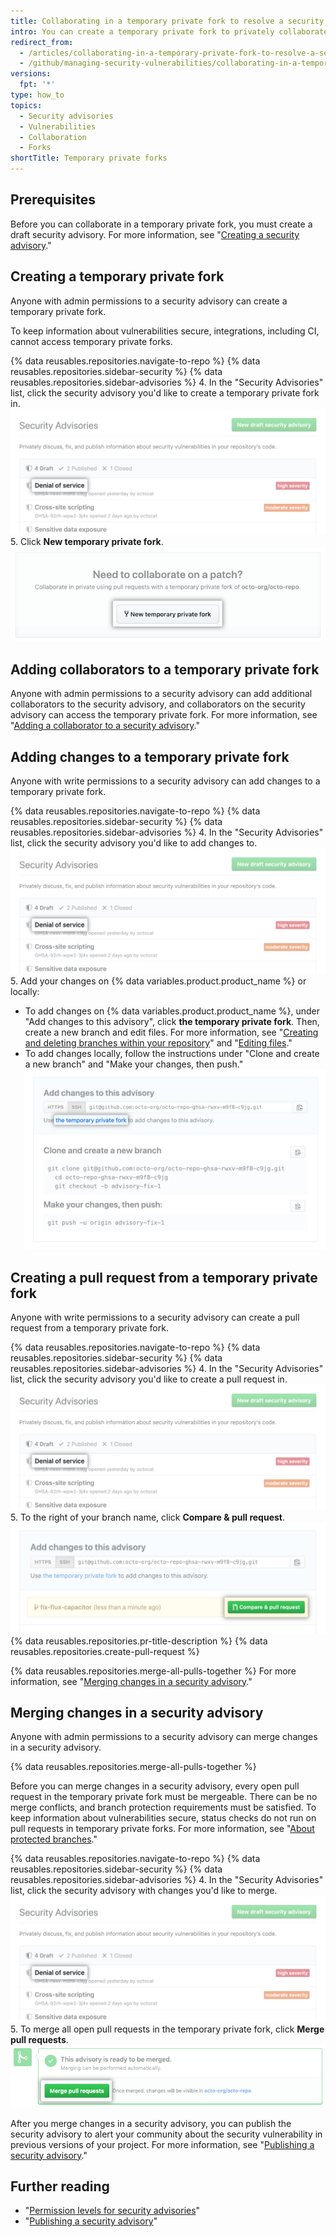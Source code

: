 ```yaml
---
title: Collaborating in a temporary private fork to resolve a security vulnerability
intro: You can create a temporary private fork to privately collaborate on fixing a security vulnerability in your repository.
redirect_from:
  - /articles/collaborating-in-a-temporary-private-fork-to-resolve-a-security-vulnerability
  - /github/managing-security-vulnerabilities/collaborating-in-a-temporary-private-fork-to-resolve-a-security-vulnerability
versions:
  fpt: '*'
type: how_to
topics:
  - Security advisories
  - Vulnerabilities
  - Collaboration
  - Forks
shortTitle: Temporary private forks
---
```


## Prerequisites

Before you can collaborate in a temporary private fork, you must create a draft security advisory. For more information, see "[Creating a security advisory](/github/managing-security-vulnerabilities/creating-a-security-advisory)."

## Creating a temporary private fork

Anyone with admin permissions to a security advisory can create a temporary private fork.

To keep information about vulnerabilities secure, integrations, including CI, cannot access temporary private forks.

{% data reusables.repositories.navigate-to-repo %}
{% data reusables.repositories.sidebar-security %}
{% data reusables.repositories.sidebar-advisories %}
4. In the "Security Advisories" list, click the security advisory you'd like to create a temporary private fork in.
  ![Security advisory in list](/assets/images/help/security/security-advisory-in-list.png)
5. Click **New temporary private fork**.
  ![New temporary private fork button](/assets/images/help/security/new-temporary-private-fork-button.png)

## Adding collaborators to a temporary private fork

Anyone with admin permissions to a security advisory can add additional collaborators to the security advisory, and collaborators on the security advisory can access the temporary private fork. For more information, see "[Adding a collaborator to a security advisory](/github/managing-security-vulnerabilities/adding-a-collaborator-to-a-security-advisory)."

## Adding changes to a temporary private fork

Anyone with write permissions to a security advisory can add changes to a temporary private fork.

{% data reusables.repositories.navigate-to-repo %}
{% data reusables.repositories.sidebar-security %}
{% data reusables.repositories.sidebar-advisories %}
4. In the "Security Advisories" list, click the security advisory you'd like to add changes to.
  ![Security advisory in list](/assets/images/help/security/security-advisory-in-list.png)
5. Add your changes on {% data variables.product.product_name %} or locally:
   - To add changes on {% data variables.product.product_name %}, under "Add changes to this advisory", click **the temporary private fork**. Then, create a new branch and edit files. For more information, see "[Creating and deleting branches within your repository](/articles/creating-and-deleting-branches-within-your-repository)" and "[Editing files](/repositories/working-with-files/managing-files/editing-files)."
   - To add changes locally, follow the instructions under "Clone and create a new branch" and "Make your changes, then push."
   ![Add changes to this advisory box](/assets/images/help/security/add-changes-to-this-advisory-box.png)

## Creating a pull request from a temporary private fork

Anyone with write permissions to a security advisory can create a pull request from a temporary private fork.

{% data reusables.repositories.navigate-to-repo %}
{% data reusables.repositories.sidebar-security %}
{% data reusables.repositories.sidebar-advisories %}
4. In the "Security Advisories" list, click the security advisory you'd like to create a pull request in.
  ![Security advisory in list](/assets/images/help/security/security-advisory-in-list.png)
5. To the right of your branch name, click **Compare & pull request**.
  ![Compare & pull request button](/assets/images/help/security/security-advisory-compare-and-pr.png)
{% data reusables.repositories.pr-title-description %}
{% data reusables.repositories.create-pull-request %}

{% data reusables.repositories.merge-all-pulls-together %} For more information, see "[Merging changes in a security advisory](#merging-changes-in-a-security-advisory)."

## Merging changes in a security advisory

Anyone with admin permissions to a security advisory can merge changes in a security advisory.

{% data reusables.repositories.merge-all-pulls-together %}

Before you can merge changes in a security advisory, every open pull request in the temporary private fork must be mergeable. There can be no merge conflicts, and branch protection requirements must be satisfied. To keep information about vulnerabilities secure, status checks do not run on pull requests in temporary private forks. For more information, see "[About protected branches](/articles/about-protected-branches)."

{% data reusables.repositories.navigate-to-repo %}
{% data reusables.repositories.sidebar-security %}
{% data reusables.repositories.sidebar-advisories %}
4. In the "Security Advisories" list, click the security advisory with changes you'd like to merge.
  ![Security advisory in list](/assets/images/help/security/security-advisory-in-list.png)
5. To merge all open pull requests in the temporary private fork, click **Merge pull requests**.
  ![Merge pull requests button](/assets/images/help/security/merge-pull-requests-button.png)

After you merge changes in a security advisory, you can publish the security advisory to alert your community about the security vulnerability in previous versions of your project. For more information, see "[Publishing a security advisory](/github/managing-security-vulnerabilities/publishing-a-security-advisory)."

## Further reading

- "[Permission levels for security advisories](/github/managing-security-vulnerabilities/permission-levels-for-security-advisories)"
- "[Publishing a security advisory](/github/managing-security-vulnerabilities/publishing-a-security-advisory)"
